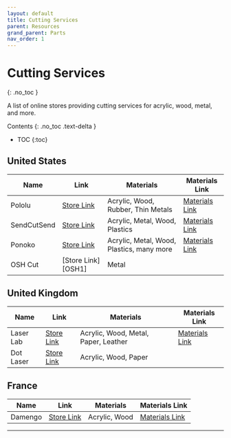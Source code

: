 ```yaml
---
layout: default
title: Cutting Services
parent: Resources
grand_parent: Parts
nav_order: 1
---
```


# Cutting Services
{: .no_toc }

A list of online stores providing cutting services for acrylic, wood, metal, and more. 

Contents
{: .no_toc .text-delta }

- TOC
{:toc}

## United States

| Name        | Link               | Materials                                 | Materials Link         |
|-------------|--------------------|-------------------------------------------|------------------------|
| Pololu      | [Store Link][POL1] | Acrylic, Wood, Rubber, Thin Metals        | [Materials Link][POL2] |
| SendCutSend | [Store Link][SCS1] | Acrylic, Metal, Wood, Plastics            | [Materials Link][SCS2] |
| Ponoko      | [Store Link][PON1] | Acrylic, Metal, Wood, Plastics, many more | [Materials Link][PON1] |
| OSH Cut     | [Store Link][OSH1] | Metal                                     |                        |

## United Kingdom

| Name      | Link               | Materials                            | Materials Link         |
|-----------|--------------------|--------------------------------------|------------------------|
| Laser Lab | [Store Link][LAB1] | Acrylic, Wood, Metal, Paper, Leather | [Materials Link][LAB2] |
| Dot Laser | [Store Link][DOT1] | Acrylic, Wood, Paper                 |                        |

## France

| Name    | Link               | Materials     | Materials Link         |
|---------|--------------------|---------------|------------------------|
| Damengo | [Store Link][DAM1] | Acrylic, Wood | [Materials Link][DAM2] |

----

[POL1]: https://www.pololu.com/product/749
[POL2]: https://www.pololu.com/docs/0J24/5
[PON1]: https://www.ponoko.com/materials
[SCS1]: https://sendcutsend.com/
[SCS2]: https://sendcutsend.com/materials/
[OHS1]: https://www.oshcut.com/
[LAB1]: https://www.laserlab.co.uk/
[LAB2]: https://www.laserlab.co.uk/index.php?seo_path=materials
[DOT1]: https://www.dotlaser.co.uk/
[DAM1]: https://damengo.com/
[DAM2]: https://damengo.com/decoupe-laser-service-express.html